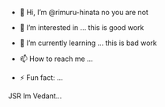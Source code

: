 - 👋 Hi, I’m @rimuru-hinata no you are not
- 👀 I’m interested in ...
this is good work
- 🌱 I’m currently learning ...
this is bad work

- 📫 How to reach me ...
- ⚡ Fun fact: ...

<!---
rimuru-hinata/rimuru-hinata is a ✨ special ✨ repository because its `README.md` (this file) appears on your GitHub profile.
You can click the Preview link to take a look at your changes.
--->
JSR Im Vedant...
